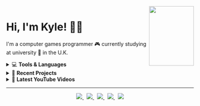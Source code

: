 <a title="Secret... Enjoy!" href="https://www.retrogames.cz/play_414-DOS.php?language=EN">
  <img align="right" width="120" height="160" src="https://files.gamebanana.com/img/ico/sprays/5af742268da32.png">
</a>

# Hi, I'm Kyle! 👋🏻

I'm a computer games programmer :video_game: currently studying at university :school: in the U.K.

<!-- TOOLS AND LANGUAGES -->
<details>
  <summary>💻 <strong>Tools & Languages</strong></summary> <br />
  <a href="#"><img src="https://img.shields.io/badge/c++%20-%2300599C.svg?&style=for-the-badge&logo=c%2B%2B&logoColor=white"></a>
  <a href="#"><img src="https://img.shields.io/badge/opengl%20-%23ED8E0F.svg?&style=for-the-badge&logo=opengl&logoColor=white"></a>
  <a href="#"><img src="https://img.shields.io/badge/directx%20-%237CB501.svg?&style=for-the-badge&logo=data%3Aimage%2Fpng%3Bbase64%2CiVBORw0KGgoAAAANSUhEUgAAACIAAAAqCAQAAAB8HUEkAAAABGdBTUEAALGPC%2FxhBQAAACBjSFJNAAB6JQAAgIMAAPn%2FAACA6QAAdTAAAOpgAAA6mAAAF2%2BSX8VGAAAAAmJLR0QA%2F4ePzL8AAAAJcEhZcwAACxMAAAsTAQCanBgAAAAHdElNRQfkCRQTOiCTzbIVAAAC90lEQVRIx5WWXWiNcRjAn7Ovc2wUO41karOPomW%2B2s1KkaghIvmaXYhLdrFZUuJCixumtszSKDVChELaDFFKpBmbUjNbaizMbDv7OOfn4v179r7n%2B7zn5rzP8%2Fx%2Fz%2F%2F%2FvM%2FHX0jiBH4CBAjgp5YkifkgbGfErBmnWhByeMf%2Fp5diYiOyeKYrHpFlCfcwqsLLuImOcHGUKWP9ndUY8QxaFPKHTTEgy%2FhqbP2cIhlVFNOrmHYyiYywO3zFfBxbrGbSqCY5FAWyixFjN8RmgpSZtKmHT%2BQTHpHNG7VqII0Qg3X8VIM6UghFJFNLwFh0kkcYLymcVZNBE3WnRSkDRj9GRdgjI%2BTQoXu5y0yc2lncU20L6RHihlCuGeNz%2BkI4yLjR9bA0YhogpHNdvb1lAdOafLqMfIJKXFFyCWG5LZVOkoQlTaVe4Q%2BYHbU0EFzUaFL3s8JANvDLyAYojVVdguClXb1exYPg5Unw7mJj1qvfYTYiHNZsfsm8OBAmY%2Bo0Y%2B6zhA%2Fm%2F2%2FK4kIYTC7vtaofmxgFOE9q3BARhArGcD4d5CSAEEHI4IYDMcKehBAGU8IPG%2BQOnkiQaG15obhtb9niTXwfubb2bYX1jLbCOBFpXDCLx%2Fmr7WFtYpAdDJulDzmnu2nDGycGYZH2lVG2UsgX8zZFTdT6tSHcNKrvm2Q45kwfK%2BOD7NQo9LMKQZjLC8Xecna88Ig8TfgpjlmbR9iiMfJxIFY3cdOkPp%2BTxbS8WeXdFEbva7v1KI6KRSiiRzFNEec1Qj6dalhvr1gEF1Ua3mG2RRoYHi4p4mPwaELw8lT1r6ebuNNor05ZH%2FsJZ1HGkBbB6ZAiQCjQ%2FgW3w31GhDQuqs0ga4LHuccW%2FW%2BUhA8bwmI%2Bq12r4wqCUK5H8XM8cj93NO1JjmgRIBTqdIvRzxHm0Kq2fdZcsu4%2BV1Q8FP2yFTRQrNoSQdhnu%2FY1hlxcQiGpNKi99R0pth2li4LYNYpQQLcto4qEa0yY3xiV8bUchCp8uq75H4JIoIxoUhBZAAAAJXRFWHRkYXRlOmNyZWF0ZQAyMDIwLTA5LTIwVDE5OjU4OjMyLTA0OjAwPtIOQAAAACV0RVh0ZGF0ZTptb2RpZnkAMjAyMC0wOS0yMFQxOTo1ODozMi0wNDowME%2BPtvwAAAAASUVORK5CYII%3D&logoColor=white"></a>
  <br /><br />
  <a href="#"><img src="https://img.shields.io/badge/visual studio%20-%235C2D91.svg?&style=for-the-badge&logo=visual-studio&logoColor=white"></a>
  <a href="#"><img src="https://img.shields.io/badge/visual studio code%20-%23007ACC.svg?&style=for-the-badge&logo=visual-studio-code&logoColor=white"></a>
  <a href="#"><img src="https://img.shields.io/badge/stack overflow%20-%23FE7A16.svg?&style=for-the-badge&logo=stack-overflow&logoColor=white"></a>
  <a href="#"><img src="https://img.shields.io/badge/github%20-%23181717.svg?&style=for-the-badge&logo=github&logoColor=white"></a>
  <a href="#"><img src="https://img.shields.io/badge/git%20-%23F05032.svg?&style=for-the-badge&logo=git&logoColor=white"></a>
  <a href="#"><img src="https://img.shields.io/badge/gitkraken%20-%23179287.svg?&style=for-the-badge&logo=gitkraken&logoColor=white"></a>
  <br /><br />
  <a href="#"><img src="https://img.shields.io/badge/atom%20-%2366595C.svg?&style=for-the-badge&logo=atom&logoColor=white"></a>
  <a href="#"><img src="https://img.shields.io/badge/html5%20-%23E34F26.svg?&style=for-the-badge&logo=html5&logoColor=white"></a>
  <a href="#"><img src="https://img.shields.io/badge/css3%20-%231572B6.svg?&style=for-the-badge&logo=css3&logoColor=white"></a>
  <br /><br />
  <a href="#"><img src="https://img.shields.io/badge/unity%20-%23000000.svg?&style=for-the-badge&logo=unity&logoColor=white"></a>
  <a href="#"><img src="https://img.shields.io/badge/blender%20-%23F5792A.svg?&style=for-the-badge&logo=blender&logoColor=white"></a>
  <a href="#"><img src="https://img.shields.io/badge/obs studio%20-%23302E31.svg?&style=for-the-badge&logo=obs-studio&logoColor=white"></a>
</details>

<!-- RECENT PROJECTS -->
<details>
  <summary>📝 <strong>Recent Projects</strong></summary> <br />
  <p>A few repositories that I've making recent commits to.</p>
  <a href="https://github.com/kyle-robinson/directx-engine">
    <img src="https://github-readme-stats.vercel.app/api/pin/?username=kyle-robinson&repo=directx-engine" />
  </a>
  <a href="https://github.com/kyle-robinson/breakout">
    <img src="https://github-readme-stats.vercel.app/api/pin/?username=kyle-robinson&repo=breakout" />
  </a>
</details>

<!-- YOUTUBE VIDEOS -->
<details>
  <summary>🎥 <strong>Latest YouTube Videos</strong></summary> <br />
  
  <!-- YOUTUBE:START -->
- [[C++ | DirectX] DirectX 11 Graphics Engine](https://www.youtube.com/watch?v=kBCMbxa0S98)
- [[C++ | OpenGL] Sonic Breakout](https://www.youtube.com/watch?v=K1eCgV0rLbk)
- [[C++ | OpenGL] Water Simulation](https://www.youtube.com/watch?v=A8t_IfXH7vo)
- [[C++ | OpenGL] Physics Based Rendering *Updated*](https://www.youtube.com/watch?v=4uiWzZIIg3A)
- [[C++ | OpenGL] Physics Based Rendering](https://www.youtube.com/watch?v=FHwgLT1tv6g)
<!-- YOUTUBE:END -->
  
</details>

---

<!-- SOCIAL LINKS -->
<p align="center">
  <a href="https://kyle-robinson.co.uk">
    <img src="https://img.shields.io/static/v1?label=Portfolio&message=View&color=6E46AE&style=flat&logo=html5&logoColor=white" />
  </a> &nbsp;
  <a href="https://www.linkedin.com/in/kylerobinsongames/">
    <img src="https://img.shields.io/static/v1?label=LinkedIn&message=Connect&color=0077B5&style=flat&logo=linkedin" />
  </a> &nbsp;
  <a href="https://stackoverflow.com/users/story/14250876">
    <img src="https://img.shields.io/static/v1?label=StackOverflow&message=View&color=EF8236&style=flat&logo=stack-overflow" />
  </a> &nbsp;
  <a href="https://twitter.com/KyleRobinson42">
    <img src="https://img.shields.io/static/v1?color=1DA1F2&label=Twitter&message=Follow&logo=Twitter&style=flat" />
  </a> &nbsp;
  <a href="https://www.youtube.com/channel/UCU0mqPtBF4Z8TyZ3Pc6FPbQ/">
    <img src="https://img.shields.io/static/v1?label=YouTube&message=Watch&color=FF0000&style=flat&logo=youtube&logoColor=FF0000" />
  </a>
</p>
